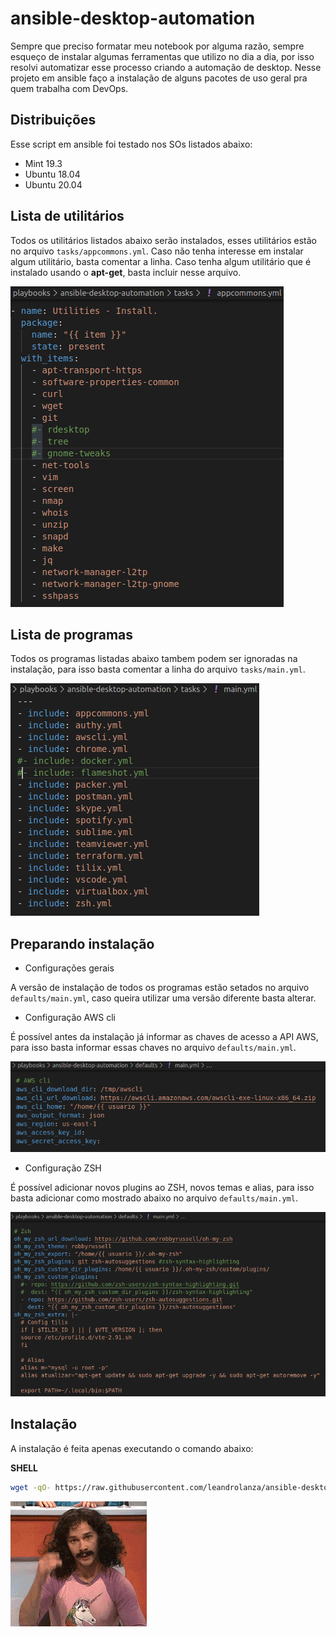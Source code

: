 # ansible-desktop-automation

Sempre que preciso formatar meu notebook por alguma razão, sempre esqueço de instalar algumas ferramentas que utilizo no dia a dia, por isso resolvi automatizar esse processo criando a automação de desktop. Nesse projeto em ansible faço a instalação de alguns pacotes de uso geral pra quem trabalha com DevOps.

## Distribuições

Esse script em ansible foi testado nos SOs listados abaixo:

* Mint 19.3
* Ubuntu 18.04
* Ubuntu 20.04


## Lista de utilitários

Todos os utilitários listados abaixo serão instalados, esses utilitários estão no arquivo `tasks/appcommons.yml`. Caso não tenha interesse em instalar algum utilitário, basta comentar a linha. Caso tenha algum utilitário que é instalado usando o **apt-get**, basta incluir nesse arquivo.

![utilitarios](images/utilitarios.png)


## Lista de programas

Todos os programas listadas abaixo tambem podem ser ignoradas na instalação, para isso basta comentar a linha do arquivo `tasks/main.yml`.

![programas](images/programas.png)


## Preparando instalação

 - Configurações gerais

 A versão de instalação de todos os programas estão setados no arquivo `defaults/main.yml`, caso queira utilizar uma versão diferente basta alterar.

 - Configuração AWS cli

 É possível antes da instalação já informar as chaves de acesso a API AWS, para isso basta informar essas chaves no arquivo `defaults/main.yml`.

![awscli](images/awscli.png)

 - Configuração ZSH

 É possível adicionar novos plugins ao ZSH, novos temas e alias, para isso basta adicionar como mostrado abaixo no arquivo `defaults/main.yml`.

![zsh](images/zsh.png)

## Instalação

A instalação é feita apenas executando o comando abaixo:

**SHELL**
```bash
wget -qO- https://raw.githubusercontent.com/leandrolanza/ansible-desktop-automation/master/install.sh | bash -
```

![magic](images/magic.gif)